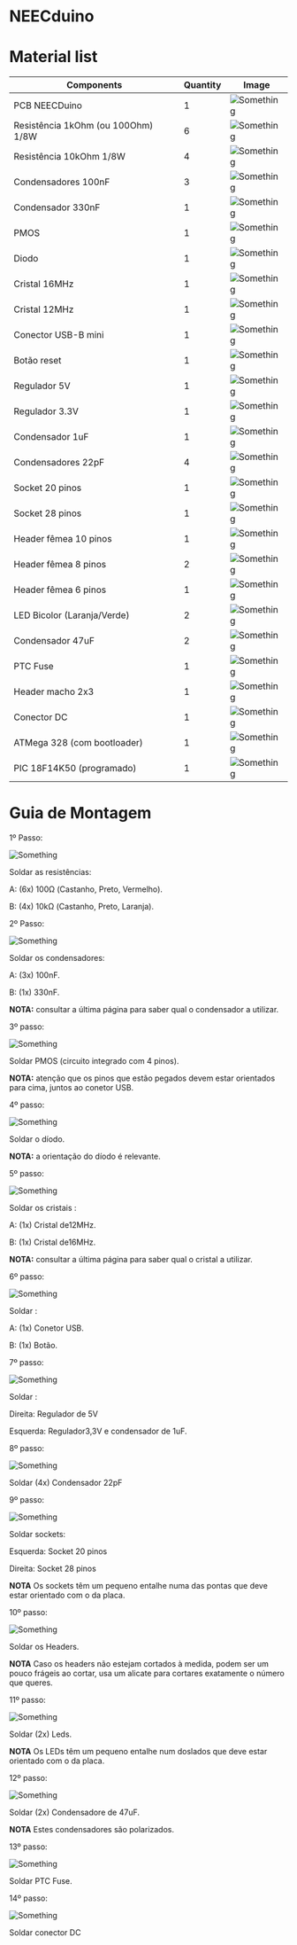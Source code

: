 # NEECduino

# Material list

| Components | Quantity | Image |
| -----------|----------|-------|
| PCB NEECDuino | 1 | ![Something](images/.png) |
| Resistência 1kOhm (ou 100Ohm) 1/8W | 6 | ![Something](images/1K.png) |
| Resistência 10kOhm 1/8W | 4 | ![Something](images/10K.png) |
| Condensadores 100nF | 3 | ![Something](images/100nf.png) |
| Condensador 330nF | 1 | ![Something](images/330nf.png) |
| PMOS | 1 | ![Something](images/PMOS.jpeg) |
| Diodo | 1 | ![Something](images/diodo.png) |
| Cristal 16MHz | 1 | ![Something](images/16mhz.png) |
| Cristal 12MHz | 1 | ![Something](images/12mhz.png) |
| Conector USB-B mini | 1 | ![Something](images/usb.png) |
| Botão reset | 1 | ![Something](images/button.png) |
| Regulador 5V | 1 | ![Something](images/Regulador5V.jpeg) |
| Regulador 3.3V | 1 | ![Something](images/3.3V.png) |
| Condensador 1uF | 1 | ![Something](images/Cond0.1uF.jpeg) |
| Condensadores 22pF | 4 | ![Something](images/22pf.png) |
| Socket 20 pinos | 1 | ![Something](images/socket20p.png) |
| Socket 28 pinos | 1 | ![Something](images/socket28p.png) |
| Header fêmea 10 pinos | 1 | ![Something](images/header10p.png) |
| Header fêmea 8 pinos | 2 | ![Something](images/header8p.png) |
| Header fêmea 6 pinos | 1 | ![Something](images/header6p.png) |
| LED Bicolor (Laranja/Verde) | 2 | ![Something](images/led.png) |
| Condensador 47uF | 2 | ![Something](images/47uf.png) |
| PTC Fuse | 1 | ![Something](images/PTCfuse.png) |
| Header macho 2x3 | 1 | ![Something](images/header2x3.png) |
| Conector DC | 1 | ![Something](images/conDC.png) |
| ATMega 328 (com bootloader) | 1 | ![Something](images/ATMega.png) |
| PIC 18F14K50 (programado) | 1 | ![Something](images/PIC.png) |

# Guia de Montagem

1º Passo:

![Something](images/first_step.png)

Soldar as resistências:

A: (6x) 100Ω (Castanho, Preto, Vermelho).

B: (4x) 10kΩ (Castanho, Preto, Laranja).


2º Passo:

![Something](images/second_step.png)

Soldar os condensadores:

A: (3x) 100nF.

B: (1x) 330nF.

**NOTA:** consultar a última página para saber qual o
condensador a utilizar.


3º passo:

![Something](images/third_step.png)

Soldar PMOS (circuito integrado com 4 pinos).

**NOTA:** atenção que os pinos que estão pegados
devem estar orientados para cima, juntos ao conetor
USB.


4º passo:

![Something](images/fourth_step.png)

Soldar o díodo.

**NOTA:** a orientação do díodo é relevante.


5º passo:

![Something](images/fifth_step.png)

Soldar os cristais :

A: (1x) Cristal de12MHz.

B: (1x) Cristal de16MHz.

**NOTA:** consultar a última página para saber qual o
cristal a utilizar.


6º passo:

![Something](images/sixth_step.png)

Soldar :

A: (1x) Conetor USB.

B: (1x) Botão.


7º passo:

![Something](images/seventh_step.png)

Soldar :

Direita: Regulador de 5V 

Esquerda: Regulador3,3V e condensador de 1uF.

8º passo:

![Something](images/eighth_step.png)

Soldar (4x) Condensador 22pF


9º passo:

![Something](images/nineth_step.png)

Soldar sockets:

Esquerda: Socket 20 pinos

Direita: Socket 28 pinos

**NOTA** Os sockets têm um pequeno entalhe numa das pontas que deve estar orientado com o da placa.


10º passo:

![Something](images/tenth_step.png)

Soldar os Headers.

**NOTA** Caso os headers não estejam cortados à medida, podem ser um pouco frágeis ao cortar, usa um alicate para cortares exatamente o número que queres.


11º passo:

![Something](images/eleventh_step.png)

Soldar (2x) Leds.

**NOTA** Os LEDs têm um pequeno entalhe num doslados que deve estar orientado com o da placa.


12º passo:

![Something](images/twelfth_step.png)

Soldar (2x) Condensadore de 47uF.

**NOTA** Estes condensadores são polarizados.


13º passo:

![Something](images/thirteenth_step.png)

Soldar PTC Fuse.

14º passo:

![Something](images/fourteenth_step.png)

Soldar conector DC


